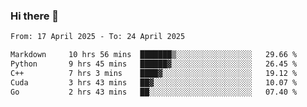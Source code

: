 ### Hi there 👋

<!--[![Top Langs](https://github-readme-stats.vercel.app/api/top-langs/?username=Shuze-Liu)](https://github.com/Shuze-Liu/github-readme-stats)-->
<!--START_SECTION:waka-->

```txt
From: 17 April 2025 - To: 24 April 2025

Markdown     10 hrs 56 mins  ███████▒░░░░░░░░░░░░░░░░░   29.66 %
Python       9 hrs 45 mins   ██████▓░░░░░░░░░░░░░░░░░░   26.45 %
C++          7 hrs 3 mins    ████▓░░░░░░░░░░░░░░░░░░░░   19.12 %
Cuda         3 hrs 43 mins   ██▓░░░░░░░░░░░░░░░░░░░░░░   10.07 %
Go           2 hrs 43 mins   ██░░░░░░░░░░░░░░░░░░░░░░░   07.40 %
```

<!--END_SECTION:waka-->

<!--
**Shuze-Liu/Shuze-Liu** is a ✨ _special_ ✨ repository because its `README.md` (this file) appears on your GitHub profile.

Here are some ideas to get you started:

- 🔭 I’m currently working on ...
- 🌱 I’m currently learning ...
- 👯 I’m looking to collaborate on ...
- 🤔 I’m looking for help with ...
- 💬 Ask me about ...
- 📫 How to reach me: ...
- 😄 Pronouns: ...
- ⚡ Fun fact: ...
-->
